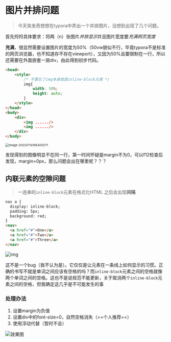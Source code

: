 # 图片并排问题

> 今天突发奇想想在typora中弄出一个并排图片，没想到出现了几个问题。

首先捋捋具体要求：将两（n）张图片*并排显示*并且图片宽度要*充满网页宽度*

**充满**，很显然需要设置图片的宽度为50%（50vw貌似不行，毕竟typora不是标准的网页浏览器，也不知道存不存在viewport），又因为50%且要限制在一行，所以还需要在外面嵌套一层div，由此得到初步代码。

```html
<head>
    <style>
        /* 不要忘了img本身就是inline-block元素 */
        img{
            width: 50%;
            height: auto;
        }
    </style>
</head>
<body>
    <div>
        <img ....../>
        <img ....../>
    </div>
</body>
```

<img src="/Users/apple/Documents/Notes/assets/image-20220714195400271.png" alt="image-20220714195400271" style="zoom: 67%;" />

发现得到的图像明显不在同一行，第一时间怀疑是margin不为0，可以f12检查后发现，margin=0px，那么问题会出在哪里呢？？？

## 内联元素的空隙问题

> 一连串的`inline-block`元素在格式化HTML 之后会出现**间隔**

```html
nav a {
  display: inline-block;
  padding: 5px;
  background: red;
}
<nav>
  <a href="#">One</a>
  <a href="#">Two</a>
  <a href="#">Three</a>
</nav>
```

![img](https://p1-jj.byteimg.com/tos-cn-i-t2oaga2asx/gold-user-assets/2018/11/18/167259be0d795f73~tplv-t2oaga2asx-zoom-in-crop-mark:3024:0:0:0.awebp)

这不是一个bug（我不认为是）。它仅仅是让元素在一条线上如何显示的习惯。正确的书写不就是单词之间应该有空格的吗？而`inline-block`元素之间的空格就像两个单词之间的空格。这也不是说规范不能更新，关于取消两个`inline-block`元素之间的空格，但我确定这几乎是不可能发生的事

### 处理办法

1. 设置margin为负值
2. 设置div中的font-size=0，自然空格消失（==个人推荐==）
3. 使用浮动代替（暂时不会）

![效果图](https://p1-jj.byteimg.com/tos-cn-i-t2oaga2asx/gold-user-assets/2018/11/18/167259bdf06f50ad~tplv-t2oaga2asx-zoom-in-crop-mark:3024:0:0:0.awebp)